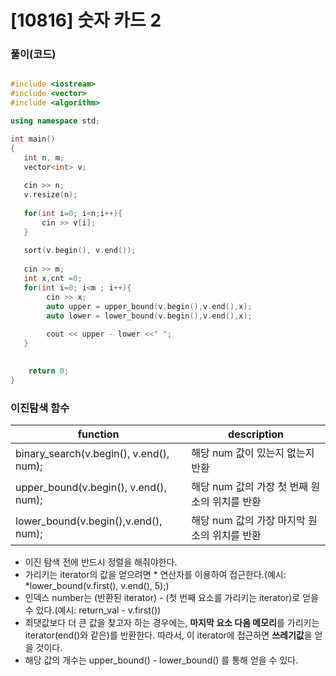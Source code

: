# [10816] 숫자 카드 2

### 풀이(코드)

```cpp

#include <iostream>
#include <vector>
#include <algorithm>

using namespace std;

int main()
{
   int n, m;
   vector<int> v;
   
   cin >> n;
   v.resize(n);
   
   for(int i=0; i<n;i++){
       cin >> v[i];
   }
   
   sort(v.begin(), v.end());
   
   cin >> m;
   int x,cnt =0; 
   for(int i=0; i<m ; i++){
        cin >> x;
        auto upper = upper_bound(v.begin(),v.end(),x);
        auto lower = lower_bound(v.begin(),v.end(),x);
        
        cout << upper - lower <<" ";
   }
    

    return 0;
}
```

### 이진탐색 함수

| function | description |
| --- | --- |
| binary_search(v.begin(), v.end(), num); | 해당 num 값이 있는지 없는지 반환 |
| upper_bound(v.begin(), v.end(), num); | 해당 num 값의 가장 첫 번째 원소의 위치를 반환 |
| lower_bound(v.begin(),v.end(), num); | 해당 num 값의 가장 마지막 원소의 위치를 반환 |
- 이진 탐색 전에 반드시 정렬을 해줘야한다.
- 가리키는 iterator의 값을 얻으려면 * 연산자를 이용하여 접근한다.(예시: *lower_bound(v.first(), v.end(), 5);)
- 인덱스 number는 (반환된 iterator) - (첫 번째 요소를 가리키는 iterator)로 얻을 수 있다.(예시: return_val - v.first())
- 최댓값보다 더 큰 값을 찾고자 하는 경우에는, **마지막 요소 다음 메모리**를 가리키는 iterator(end()와 같은)를 반환한다. 따라서, 이 iterator에 접근하면 **쓰레기값**을 얻을 것이다.
- 해당 값의 개수는 upper_bound() - lower_bound() 를 통해 얻을 수 있다.

